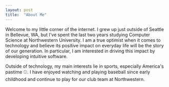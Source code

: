 ```yaml
---
layout: post
title:  "About Me"
---
```

Welcome to my little corner of the internet. I grew up just outside of Seattle in Bellevue, WA, but I've spent the last two years studying Computer Science at Northwestern University. I am a true optimist when it comes to technology and believe its positive impact on everyday life will be the story of our generation. In particular, I am interested in driving this impact by developing intuitive software.

Outside of technology, my main interests lie in sports, especially America's pastime ⚾️. I have enjoyed watching and playing baseball since early childhood and continue to play for our club team at Northwestern.